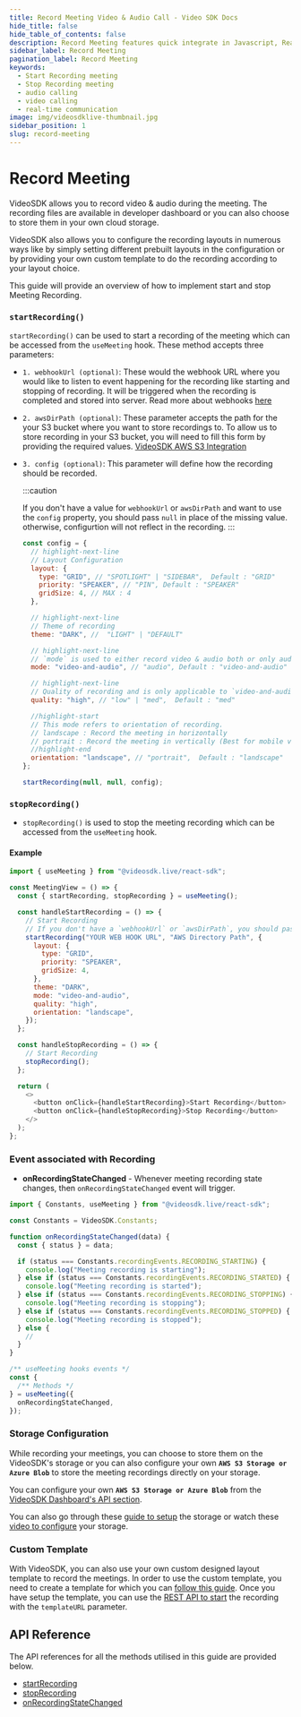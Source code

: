 ```yaml
---
title: Record Meeting Video & Audio Call - Video SDK Docs
hide_title: false
hide_table_of_contents: false
description: Record Meeting features quick integrate in Javascript, React JS, Android, IOS, React Native, Flutter with Video SDK to add live video & audio conferencing to your applications.
sidebar_label: Record Meeting
pagination_label: Record Meeting
keywords:
  - Start Recording meeting
  - Stop Recording meeting
  - audio calling
  - video calling
  - real-time communication
image: img/videosdklive-thumbnail.jpg
sidebar_position: 1
slug: record-meeting
---
```


# Record Meeting

VideoSDK allows you to record video & audio during the meeting. The recording files are available in developer dashboard or you can also choose to store them in your own cloud storage.

VideoSDK also allows you to configure the recording layouts in numerous ways like by simply setting different prebuilt layouts in the configuration or by providing your own custom template to do the recording according to your layout choice.

This guide will provide an overview of how to implement start and stop Meeting Recording.

### `startRecording()`

`startRecording()` can be used to start a recording of the meeting which can be accessed from the `useMeeting` hook. These method accepts three parameters:

- `1. webhookUrl (optional)`: These would the webhook URL where you would like to listen to event happening for the recording like starting and stopping of recording. It will be triggered when the recording is completed and stored into server. Read more about webhooks [here](https://en.wikipedia.org/wiki/Webhook)

- `2. awsDirPath (optional)`: These parameter accepts the path for the your S3 bucket where you want to store recordings to. To allow us to store recording in your S3 bucket, you will need to fill this form by providing the required values. [VideoSDK AWS S3 Integration](/docs/tutorials/user-dashboard/recording-storage-config)

- `3. config (optional)`: This parameter will define how the recording should be recorded.

  :::caution

  If you don't have a value for `webhookUrl` or `awsDirPath` and want to use the `config` property, you should pass `null` in place of the missing value. otherwise, configurtion will not reflect in the recording.
  :::

  ```js
  const config = {
    // highlight-next-line
    // Layout Configuration
    layout: {
      type: "GRID", // "SPOTLIGHT" | "SIDEBAR",  Default : "GRID"
      priority: "SPEAKER", // "PIN", Default : "SPEAKER"
      gridSize: 4, // MAX : 4
    },

    // highlight-next-line
    // Theme of recording
    theme: "DARK", //  "LIGHT" | "DEFAULT"

    // highlight-next-line
    // `mode` is used to either record video & audio both or only audio.
    mode: "video-and-audio", // "audio", Default : "video-and-audio"

    // highlight-next-line
    // Quality of recording and is only applicable to `video-and-audio` type mode.
    quality: "high", // "low" | "med",  Default : "med"

    //highlight-start
    // This mode refers to orientation of recording.
    // landscape : Record the meeting in horizontally
    // portrait : Record the meeting in vertically (Best for mobile view)
    //highlight-end
    orientation: "landscape", // "portrait",  Default : "landscape"
  };

  startRecording(null, null, config);
  ```

### `stopRecording()`

- `stopRecording()` is used to stop the meeting recording which can be accessed from the `useMeeting` hook.

#### Example

```js
import { useMeeting } from "@videosdk.live/react-sdk";

const MeetingView = () => {
  const { startRecording, stopRecording } = useMeeting();

  const handleStartRecording = () => {
    // Start Recording
    // If you don't have a `webhookUrl` or `awsDirPath`, you should pass null.
    startRecording("YOUR WEB HOOK URL", "AWS Directory Path", {
      layout: {
        type: "GRID",
        priority: "SPEAKER",
        gridSize: 4,
      },
      theme: "DARK",
      mode: "video-and-audio",
      quality: "high",
      orientation: "landscape",
    });
  };

  const handleStopRecording = () => {
    // Start Recording
    stopRecording();
  };

  return (
    <>
      <button onClick={handleStartRecording}>Start Recording</button>
      <button onClick={handleStopRecording}>Stop Recording</button>
    </>
  );
};
```

### Event associated with Recording

- **onRecordingStateChanged** - Whenever meeting recording state changes, then `onRecordingStateChanged` event will trigger.

```js
import { Constants, useMeeting } from "@videosdk.live/react-sdk";

const Constants = VideoSDK.Constants;

function onRecordingStateChanged(data) {
  const { status } = data;

  if (status === Constants.recordingEvents.RECORDING_STARTING) {
    console.log("Meeting recording is starting");
  } else if (status === Constants.recordingEvents.RECORDING_STARTED) {
    console.log("Meeting recording is started");
  } else if (status === Constants.recordingEvents.RECORDING_STOPPING) {
    console.log("Meeting recording is stopping");
  } else if (status === Constants.recordingEvents.RECORDING_STOPPED) {
    console.log("Meeting recording is stopped");
  } else {
    //
  }
}

/** useMeeting hooks events */
const {
  /** Methods */
} = useMeeting({
  onRecordingStateChanged,
});
```

### Storage Configuration

While recording your meetings, you can choose to store them on the VideoSDK's storage or you can also configure your own **`AWS S3 Storage or Azure Blob`** to store the meeting recordings directly on your storage.

You can configure your own **`AWS S3 Storage or Azure Blob`** from the [VideoSDK Dashboard's API section](https://app.videosdk.live/api-keys).

You can also go through these [guide to setup](/docs/tutorials/user-dashboard/recording-storage-config) the storage or watch these [video to configure](https://www.loom.com/share/23a2617f824a4a5da004d14d1a541a9d) your storage.

### Custom Template

With VideoSDK, you can also use your own custom designed layout template to record the meetings. In order to use the custom template, you need to create a template for which you can [follow this guide](/docs/tutorials/customized-layout). Once you have setup the template, you can use the [REST API to start](/api-reference/realtime-communication/start-recording) the recording with the `templateURL` parameter.

## API Reference

The API references for all the methods utilised in this guide are provided below.

- [startRecording](/react/api/sdk-reference/use-meeting/methods#startrecording)
- [stopRecording](/react/api/sdk-reference/use-meeting/methods#stoprecording)
- [onRecordingStateChanged](/react/api/sdk-reference/use-meeting/events#onrecordingstatechanged)
